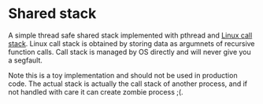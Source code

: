 # Shared stack

A simple thread safe shared stack implemented with pthread and [Linux call stack](https://twitter.com/ImogenBits/status/1325424621286518784?s=20). Linux call stack is obtained by storing data as argumnets of recursive function calls. Call stack is managed by OS directly and will never give you a segfault.

Note this is a toy implementation and should not be used in production code. The actual stack is actually the call stack of another process, and if not handled with care it can create zombie process ;(.
